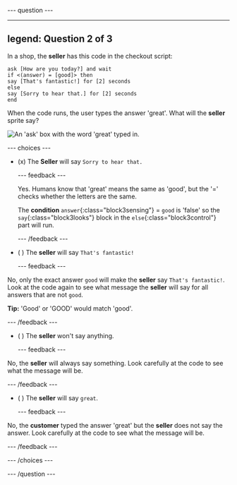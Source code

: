 
--- question ---

---
legend: Question 2 of 3
---

In a shop, the **seller** has this code in the checkout script:

```blocks3
ask [How are you today?] and wait
if <(answer) = [good]> then
say [That's fantastic!] for [2] seconds
else
say [Sorry to hear that.] for [2] seconds
end
```

When the code runs, the user types the answer 'great'. What will the **seller** sprite say?

![An 'ask' box with the word 'great' typed in.](images/quiz2.png)

--- choices ---

- (x) The **Seller** will say `Sorry to hear that.`

  --- feedback ---

  Yes. Humans know that 'great' means the same as 'good', but the '=' checks whether the letters are the same.

  The **condition** `answer`{:class="block3sensing"} = `good` is 'false' so the `say`{:class="block3looks"} block in the `else`{:class="block3control"} part will run.

  --- /feedback ---

- ( ) The **seller** will say `That's fantastic!`

  --- feedback ---

No, only the exact answer `good` will make the **seller** say `That's fantastic!`. Look at the code again to see what message the **seller** will say for all answers that are not `good`.

**Tip:** 'Good' or 'GOOD' would match 'good'.

  --- /feedback ---

- ( ) The **seller** won't say anything.

  --- feedback ---

No, the **seller** will always say something. Look carefully at the code to see what the message will be.

  --- /feedback ---

- ( ) The **seller** will say `great`.

  --- feedback ---

No, the **customer** typed the answer 'great' but the **seller** does not say the answer. Look carefully at the code to see what the message will be.

  --- /feedback ---

--- /choices ---

--- /question ---
